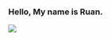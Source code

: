 ### Hello, My name is Ruan.

<picture>
  <source
    srcset="https://github-readme-stats.vercel.app/api?username=Ruanzerah&show_icons=true&theme=dark"
    media="(prefers-color-scheme: dark)"
  />
  <source
    srcset="https://github-readme-stats.vercel.app/api?username=Ruanzerah&show_icons=true"
    media="(prefers-color-scheme: light), (prefers-color-scheme: no-preference)"
  />
  <img src="https://github-readme-stats.vercel.app/api?username=Ruanzerah&show_icons=true" />
</picture>


